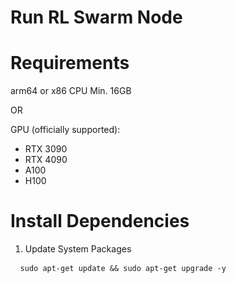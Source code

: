 # Run RL Swarm Node

# Requirements
arm64 or x86 CPU Min. 16GB

OR

GPU (officially supported):
- RTX 3090
- RTX 4090
- A100
- H100

# Install Dependencies
1. Update System Packages
<pre> <code> sudo apt-get update && sudo apt-get upgrade -y </code> </pre>
